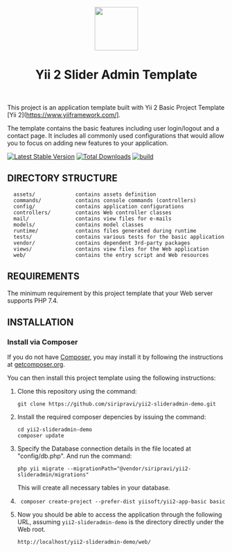 <p align="center">
    <a href="https://github.com/yiisoft" target="_blank">
        <img src="https://avatars0.githubusercontent.com/u/993323" height="100px">
    </a>
    <h1 align="center">Yii 2 Slider Admin Template</h1>
    <br>
</p>

This project is an application template built with Yii 2 Basic Project Template [Yii 2](https://www.yiiframework.com/].

The template contains the basic features including user login/logout and a contact page.
It includes all commonly used configurations that would allow you to focus on adding new
features to your application.

[![Latest Stable Version](https://img.shields.io/packagist/v/yiisoft/yii2-app-basic.svg)](https://packagist.org/packages/yiisoft/yii2-app-basic)
[![Total Downloads](https://img.shields.io/packagist/dt/yiisoft/yii2-app-basic.svg)](https://packagist.org/packages/yiisoft/yii2-app-basic)
[![build](https://github.com/yiisoft/yii2-app-basic/workflows/build/badge.svg)](https://github.com/yiisoft/yii2-app-basic/actions?query=workflow%3Abuild)

DIRECTORY STRUCTURE
-------------------

      assets/             contains assets definition
      commands/           contains console commands (controllers)
      config/             contains application configurations
      controllers/        contains Web controller classes
      mail/               contains view files for e-mails
      models/             contains model classes
      runtime/            contains files generated during runtime
      tests/              contains various tests for the basic application
      vendor/             contains dependent 3rd-party packages
      views/              contains view files for the Web application
      web/                contains the entry script and Web resources



REQUIREMENTS
------------

The minimum requirement by this project template that your Web server supports PHP 7.4.


INSTALLATION
------------

### Install via Composer

If you do not have [Composer](https://getcomposer.org/), you may install it by following the instructions
at [getcomposer.org](https://getcomposer.org/doc/00-intro.md#installation-nix).

You can then install this project template using the following instructions:
1. Clone this repository using the command:
   ~~~
   git clone https://github.com/siripravi/yii2-slideradmin-demo.git
   ~~~
2. Install the required composer depencies by issuing the command:
   ~~~
   cd yii2-slideradmin-demo
   composer update
   ~~~
3. Specify the Database connection details in the file located at "config/db.php". And run the command:
   ~~~
   php yii migrate --migrationPath="@vendor/siripravi/yii2-slideradmin/migrations"
   ~~~
   This will create all necessary tables in your database.
4.
   ~~~
    composer create-project --prefer-dist yiisoft/yii2-app-basic basic
   ~~~
5. Now you should be able to access the application through the following URL, assuming `yii2-slideradmin-demo` is the directory
   directly under the Web root.
    ~~~
    http://localhost/yii2-slideradmin-demo/web/
    ~~~

